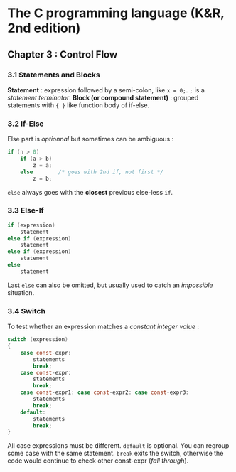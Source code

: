 The C programming language (K&R, 2nd edition)
=============================================

Chapter 3 : Control Flow
------------------------

### 3.1 Statements and Blocks
**Statement** : expression followed by a semi-colon, like `x = 0;`. `;` is a
_statement terminator_.
**Block (or compound statement)** : grouped statements with `{ }` like function
body of if-else.

### 3.2 If-Else
Else part is _optionnal_ but sometimes can be ambiguous :
```C
if (n > 0)
    if (a > b)
        z = a;
    else        /* goes with 2nd if, not first */
        z = b;
```
`else` always goes with the **closest** previous else-less `if`.

### 3.3 Else-If
```C
if (expression)
    statement
else if (expression)
    statement
else if (expression)
    statement
else
    statement
```
Last `else` can also be omitted, but usually used to catch an _impossible_
situation.

### 3.4 Switch
To test whether an expression matches a _constant integer value_ :
```C
switch (expression)
{
    case const-expr:
        statements
        break;
    case const-expr:
        statements
        break;
    case const-expr1: case const-expr2: case const-expr3:
        statements
        break;
    default:
        statements
        break;
}
```
All case expressions must be different. `default` is optional. You can regroup
some case with the same statement. `break` exits the switch, otherwise the code
would continue to check other const-expr (_fall through_).

